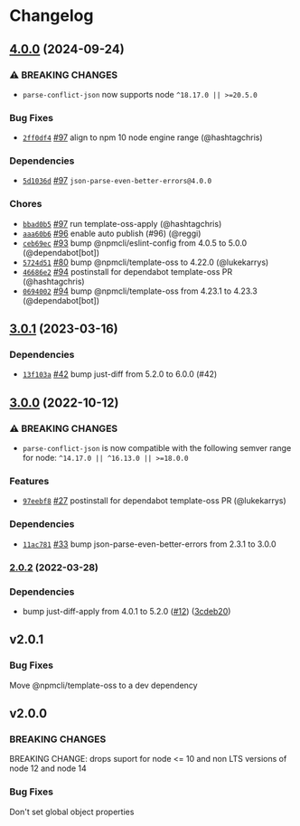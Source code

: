 # Changelog

## [4.0.0](https://github.com/npm/parse-conflict-json/compare/v3.0.1...v4.0.0) (2024-09-24)
### ⚠️ BREAKING CHANGES
* `parse-conflict-json` now supports node `^18.17.0 || >=20.5.0`
### Bug Fixes
* [`2ff0df4`](https://github.com/npm/parse-conflict-json/commit/2ff0df4d37cb149ccd21481c8b26fd1b9aa316c7) [#97](https://github.com/npm/parse-conflict-json/pull/97) align to npm 10 node engine range (@hashtagchris)
### Dependencies
* [`5d1036d`](https://github.com/npm/parse-conflict-json/commit/5d1036dd519c3e8986ebaf9992e8ac4beb4224e1) [#97](https://github.com/npm/parse-conflict-json/pull/97) `json-parse-even-better-errors@4.0.0`
### Chores
* [`bbad0b5`](https://github.com/npm/parse-conflict-json/commit/bbad0b53516ca113241a1dbb1e5e60e35ba34919) [#97](https://github.com/npm/parse-conflict-json/pull/97) run template-oss-apply (@hashtagchris)
* [`aaa60b6`](https://github.com/npm/parse-conflict-json/commit/aaa60b66feb4eec118dfb01bce5fb4fb08a28ae7) [#96](https://github.com/npm/parse-conflict-json/pull/96) enable auto publish (#96) (@reggi)
* [`ceb69ec`](https://github.com/npm/parse-conflict-json/commit/ceb69ecb12523db7b01ea32dfd000d811b12791d) [#93](https://github.com/npm/parse-conflict-json/pull/93) bump @npmcli/eslint-config from 4.0.5 to 5.0.0 (@dependabot[bot])
* [`5724d51`](https://github.com/npm/parse-conflict-json/commit/5724d51bf2ae67842d89e027b0d5c48ae1afa23b) [#80](https://github.com/npm/parse-conflict-json/pull/80) bump @npmcli/template-oss to 4.22.0 (@lukekarrys)
* [`46686e2`](https://github.com/npm/parse-conflict-json/commit/46686e2baf57cd0afb4ee76ded4fad8637448d8d) [#94](https://github.com/npm/parse-conflict-json/pull/94) postinstall for dependabot template-oss PR (@hashtagchris)
* [`0694002`](https://github.com/npm/parse-conflict-json/commit/069400257a1b2e80d1a333ef9e6b9ba07f053f67) [#94](https://github.com/npm/parse-conflict-json/pull/94) bump @npmcli/template-oss from 4.23.1 to 4.23.3 (@dependabot[bot])

## [3.0.1](https://github.com/npm/parse-conflict-json/compare/v3.0.0...v3.0.1) (2023-03-16)

### Dependencies

* [`13f103a`](https://github.com/npm/parse-conflict-json/commit/13f103aba82f7ae65bea45c8075395bb1627d3f5) [#42](https://github.com/npm/parse-conflict-json/pull/42) bump just-diff from 5.2.0 to 6.0.0 (#42)

## [3.0.0](https://github.com/npm/parse-conflict-json/compare/v2.0.2...v3.0.0) (2022-10-12)

### ⚠️ BREAKING CHANGES

* `parse-conflict-json` is now compatible with the following semver range for node: `^14.17.0 || ^16.13.0 || >=18.0.0`

### Features

* [`97eebf8`](https://github.com/npm/parse-conflict-json/commit/97eebf80dadec116682975047ace974c7989a4ed) [#27](https://github.com/npm/parse-conflict-json/pull/27) postinstall for dependabot template-oss PR (@lukekarrys)

### Dependencies

* [`11ac781`](https://github.com/npm/parse-conflict-json/commit/11ac781a568ad814de8ce021f201d1c03f5ca38f) [#33](https://github.com/npm/parse-conflict-json/pull/33) bump json-parse-even-better-errors from 2.3.1 to 3.0.0

### [2.0.2](https://github.com/npm/parse-conflict-json/compare/v2.0.1...v2.0.2) (2022-03-28)


### Dependencies

* bump just-diff-apply from 4.0.1 to 5.2.0 ([#12](https://github.com/npm/parse-conflict-json/issues/12)) ([3cdeb20](https://github.com/npm/parse-conflict-json/commit/3cdeb2088594229d7d0364d837edc68636e8e27e))

## v2.0.1

### Bug Fixes

Move @npmcli/template-oss to a dev dependency

## v2.0.0

### BREAKING CHANGES

BREAKING CHANGE: drops suport for node <= 10 and non LTS versions of
node 12 and node 14

### Bug Fixes

Don't set global object properties
